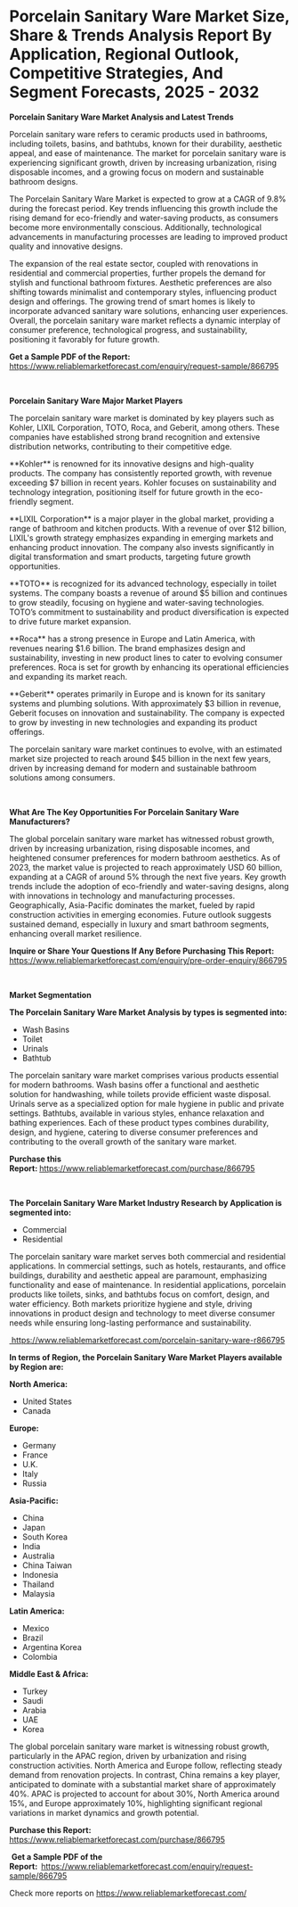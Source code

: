 <p><h1>Porcelain Sanitary Ware Market Size, Share & Trends Analysis Report By Application, Regional Outlook, Competitive Strategies, And Segment Forecasts, 2025 - 2032</h1></p><p><strong>Porcelain Sanitary Ware Market Analysis and Latest Trends</strong></p>
<p><p>Porcelain sanitary ware refers to ceramic products used in bathrooms, including toilets, basins, and bathtubs, known for their durability, aesthetic appeal, and ease of maintenance. The market for porcelain sanitary ware is experiencing significant growth, driven by increasing urbanization, rising disposable incomes, and a growing focus on modern and sustainable bathroom designs. </p><p>The Porcelain Sanitary Ware Market is expected to grow at a CAGR of 9.8% during the forecast period. Key trends influencing this growth include the rising demand for eco-friendly and water-saving products, as consumers become more environmentally conscious. Additionally, technological advancements in manufacturing processes are leading to improved product quality and innovative designs. </p><p>The expansion of the real estate sector, coupled with renovations in residential and commercial properties, further propels the demand for stylish and functional bathroom fixtures. Aesthetic preferences are also shifting towards minimalist and contemporary styles, influencing product design and offerings. The growing trend of smart homes is likely to incorporate advanced sanitary ware solutions, enhancing user experiences. Overall, the porcelain sanitary ware market reflects a dynamic interplay of consumer preference, technological progress, and sustainability, positioning it favorably for future growth.</p></p>
<p><strong>Get a Sample PDF of the Report:&nbsp;</strong> <a href="https://www.reliablemarketforecast.com/enquiry/request-sample/866795?utm_campaign=3123&utm_medium=2&utm_source=Github&utm_content=ia&utm_term=04042025&utm_id=porcelain-sanitary-ware">https://www.reliablemarketforecast.com/enquiry/request-sample/866795</a></p>
<p>&nbsp;</p>
<p><strong>Porcelain Sanitary Ware Major Market Players</strong></p>
<p><p>The porcelain sanitary ware market is dominated by key players such as Kohler, LIXIL Corporation, TOTO, Roca, and Geberit, among others. These companies have established strong brand recognition and extensive distribution networks, contributing to their competitive edge.</p><p>**Kohler** is renowned for its innovative designs and high-quality products. The company has consistently reported growth, with revenue exceeding $7 billion in recent years. Kohler focuses on sustainability and technology integration, positioning itself for future growth in the eco-friendly segment.</p><p>**LIXIL Corporation** is a major player in the global market, providing a range of bathroom and kitchen products. With a revenue of over $12 billion, LIXIL's growth strategy emphasizes expanding in emerging markets and enhancing product innovation. The company also invests significantly in digital transformation and smart products, targeting future growth opportunities.</p><p>**TOTO** is recognized for its advanced technology, especially in toilet systems. The company boasts a revenue of around $5 billion and continues to grow steadily, focusing on hygiene and water-saving technologies. TOTO’s commitment to sustainability and product diversification is expected to drive future market expansion.</p><p>**Roca** has a strong presence in Europe and Latin America, with revenues nearing $1.6 billion. The brand emphasizes design and sustainability, investing in new product lines to cater to evolving consumer preferences. Roca is set for growth by enhancing its operational efficiencies and expanding its market reach.</p><p>**Geberit** operates primarily in Europe and is known for its sanitary systems and plumbing solutions. With approximately $3 billion in revenue, Geberit focuses on innovation and sustainability. The company is expected to grow by investing in new technologies and expanding its product offerings.</p><p>The porcelain sanitary ware market continues to evolve, with an estimated market size projected to reach around $45 billion in the next few years, driven by increasing demand for modern and sustainable bathroom solutions among consumers.</p></p>
<p>&nbsp;</p>
<p><strong>What Are The Key Opportunities For Porcelain Sanitary Ware Manufacturers?</strong></p>
<p><p>The global porcelain sanitary ware market has witnessed robust growth, driven by increasing urbanization, rising disposable incomes, and heightened consumer preferences for modern bathroom aesthetics. As of 2023, the market value is projected to reach approximately USD 60 billion, expanding at a CAGR of around 5% through the next five years. Key growth trends include the adoption of eco-friendly and water-saving designs, along with innovations in technology and manufacturing processes. Geographically, Asia-Pacific dominates the market, fueled by rapid construction activities in emerging economies. Future outlook suggests sustained demand, especially in luxury and smart bathroom segments, enhancing overall market resilience.</p></p>
<p><strong>Inquire or Share Your Questions If Any Before Purchasing This Report:</strong> <a href="https://www.reliablemarketforecast.com/enquiry/pre-order-enquiry/866795?utm_campaign=3123&utm_medium=2&utm_source=Github&utm_content=ia&utm_term=04042025&utm_id=porcelain-sanitary-ware">https://www.reliablemarketforecast.com/enquiry/pre-order-enquiry/866795</a></p>
<p>&nbsp;</p>
<p><strong>Market Segmentation</strong></p>
<p><strong>The Porcelain Sanitary Ware Market Analysis by types is segmented into:</strong></p>
<p><ul><li>Wash Basins</li><li>Toilet</li><li>Urinals</li><li>Bathtub</li></ul></p>
<p><p>The porcelain sanitary ware market comprises various products essential for modern bathrooms. Wash basins offer a functional and aesthetic solution for handwashing, while toilets provide efficient waste disposal. Urinals serve as a specialized option for male hygiene in public and private settings. Bathtubs, available in various styles, enhance relaxation and bathing experiences. Each of these product types combines durability, design, and hygiene, catering to diverse consumer preferences and contributing to the overall growth of the sanitary ware market.</p></p>
<p><strong>Purchase this Report:&nbsp;</strong><a href="https://www.reliablemarketforecast.com/purchase/866795?utm_campaign=3123&utm_medium=2&utm_source=Github&utm_content=ia&utm_term=04042025&utm_id=porcelain-sanitary-ware">https://www.reliablemarketforecast.com/purchase/866795</a></p>
<p>&nbsp;</p>
<p><strong>The Porcelain Sanitary Ware Market Industry Research by Application is segmented into:</strong></p>
<p><ul><li>Commercial</li><li>Residential</li></ul></p>
<p><p>The porcelain sanitary ware market serves both commercial and residential applications. In commercial settings, such as hotels, restaurants, and office buildings, durability and aesthetic appeal are paramount, emphasizing functionality and ease of maintenance. In residential applications, porcelain products like toilets, sinks, and bathtubs focus on comfort, design, and water efficiency. Both markets prioritize hygiene and style, driving innovations in product design and technology to meet diverse consumer needs while ensuring long-lasting performance and sustainability.</p></p>
<p><a href="https://www.reliablemarketforecast.com/porcelain-sanitary-ware-r866795?utm_campaign=3123&utm_medium=2&utm_source=Github&utm_content=ia&utm_term=04042025&utm_id=porcelain-sanitary-ware">&nbsp;https://www.reliablemarketforecast.com/porcelain-sanitary-ware-r866795</a></p>
<p><strong>In terms of Region, the Porcelain Sanitary Ware Market Players available by Region are:</strong></p>
<p>
    <p> <strong> North America: </strong>
        <ul>
            <li>United States</li>
            <li>Canada</li>
        </ul>
        </p> 
    <p> <strong> Europe: </strong>
        <ul>
            <li>Germany</li>
            <li>France</li>
            <li>U.K.</li>
            <li>Italy</li>
            <li>Russia</li>
        </ul>
        </p> 
    <p> <strong> Asia-Pacific: </strong>
        <ul>
            <li>China</li>
            <li>Japan</li>
            <li>South Korea</li>
            <li>India</li>
            <li>Australia</li>
            <li>China Taiwan</li>
            <li>Indonesia</li>
            <li>Thailand</li>
            <li>Malaysia</li>
        </ul>
        </p> 
    <p> <strong> Latin America: </strong>
        <ul>
            <li>Mexico</li>
            <li>Brazil</li>
            <li>Argentina Korea</li>
            <li>Colombia</li>
        </ul>
        </p> 
    <p> <strong> Middle East & Africa: </strong>
        <ul>
            <li>Turkey</li>
            <li>Saudi</li>
            <li>Arabia</li>
            <li>UAE</li>
            <li>Korea</li>
        </ul>
    </p>
    </p>
<p><p>The global porcelain sanitary ware market is witnessing robust growth, particularly in the APAC region, driven by urbanization and rising construction activities. North America and Europe follow, reflecting steady demand from renovation projects. In contrast, China remains a key player, anticipated to dominate with a substantial market share of approximately 40%. APAC is projected to account for about 30%, North America around 15%, and Europe approximately 10%, highlighting significant regional variations in market dynamics and growth potential.</p></p>
<p><strong>Purchase this Report: </strong><a href="https://www.reliablemarketforecast.com/purchase/866795?utm_campaign=3123&utm_medium=2&utm_source=Github&utm_content=ia&utm_term=04042025&utm_id=porcelain-sanitary-ware">https://www.reliablemarketforecast.com/purchase/866795</a></p>
<p>&nbsp;<strong>Get a Sample PDF of the Report:&nbsp;&nbsp;</strong><a href="https://www.reliablemarketforecast.com/enquiry/request-sample/866795?utm_campaign=3123&utm_medium=2&utm_source=Github&utm_content=ia&utm_term=04042025&utm_id=porcelain-sanitary-ware">https://www.reliablemarketforecast.com/enquiry/request-sample/866795</a></p>
<p><strong></strong></p>
<p>Check more reports on <a href="https://www.reliablemarketforecast.com/?utm_campaign=3123&utm_medium=2&utm_source=Github&utm_content=ia&utm_term=04042025&utm_id=porcelain-sanitary-ware">https://www.reliablemarketforecast.com/</a></p>